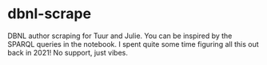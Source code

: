 # dbnl-scrape

DBNL author scraping for Tuur and Julie. You can be inspired by the SPARQL queries in the notebook. I spent quite some time figuring all this out back in 2021! No support, just vibes.